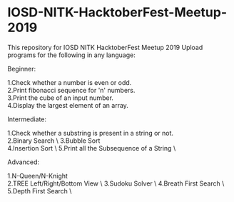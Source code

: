 # IOSD-NITK-HacktoberFest-Meetup-2019
This repository for IOSD NITK HacktoberFest  Meetup 2019
Upload programs for the following in any language:


Beginner:

1.Check whether a number is even or odd. \
2.Print fibonacci sequence for 'n' numbers. \
3.Print the cube of an input number. \
4.Display the largest element of an array.

Intermediate:

1.Check whether a substring is present in a string or not. \
2.Binary Search \ 
3.Bubble Sort \
4.Insertion Sort \ 
5.Print all the Subsequence of a String \

Advanced:

1.N-Queen/N-Knight \
2.TREE Left/Right/Bottom View \ 
3.Sudoku Solver \ 
4.Breath First Search \ 
5.Depth First Search \
